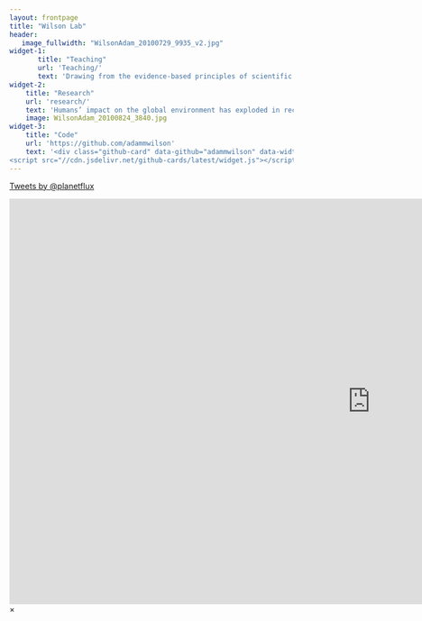 ```yaml
---
layout: frontpage
title: "Wilson Lab"
header:
   image_fullwidth: "WilsonAdam_20100729_9935_v2.jpg"
widget-1:
       title: "Teaching"
       url: 'Teaching/'
       text: 'Drawing from the evidence-based principles of scientific teaching to emphasize the process of discovery both in the classroom and in the field, the importance of ongoing assessment, and the need to communicate to broad audiences.'
widget-2:
    title: "Research"
    url: 'research/'
    text: 'Humans’ impact on the global environment has exploded in recent decades, but our comprehension of that impact has not kept pace.'
    image: WilsonAdam_20100824_3840.jpg
widget-3:
    title: "Code"
    url: 'https://github.com/adammwilson'
    text: '<div class="github-card" data-github="adammwilson" data-width="400" data-height="150" data-theme="default"></div>
<script src="//cdn.jsdelivr.net/github-cards/latest/widget.js"></script>'
---
```


<a class="twitter-timeline" href="https://twitter.com/planetflux" data-widget-id="532620656433565697">Tweets by @planetflux</a> <script>!function(d,s,id){var js,fjs=d.getElementsByTagName(s)[0],p=/^http:/.test(d.location)?'http':'https';if(!d.getElementById(id)){js=d.createElement(s);js.id=id;js.src=p+"://platform.twitter.com/widgets.js";fjs.parentNode.insertBefore(js,fjs);}}(document,"script","twitter-wjs");</script>


<div id="videoModal" class="reveal-modal large" data-reveal="">
  <div class="flex-video widescreen vimeo" style="display: block;">
    <iframe width="1280" height="720" src="https://www.youtube.com/embed/3b5zCFSmVvU" frameborder="0" allowfullscreen></iframe>
  </div>
  <a class="close-reveal-modal">&#215;</a>
</div>

